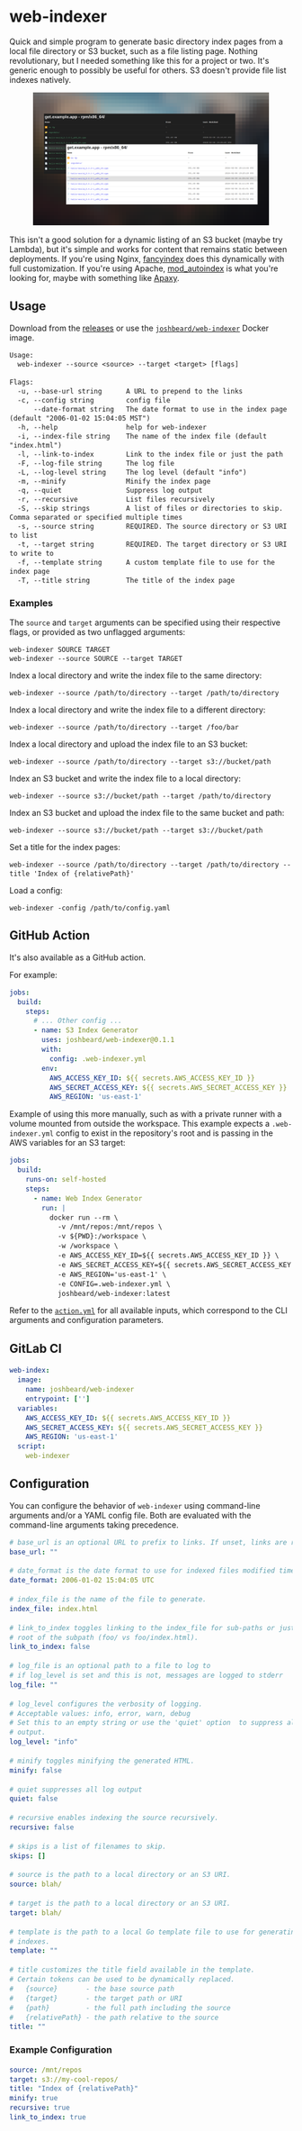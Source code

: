 # web-indexer

Quick and simple program to generate basic directory index pages from a local
file directory or S3 bucket, such as a file listing page.
Nothing revolutionary, but I needed something like this for a project or two.
It's generic enough to possibly be useful for others. S3 doesn't provide
file list indexes natively.

<p align="center">
  <img width="420" height="236" alt="screenshot" src=".github/readme/screenshot.png" />
</p>

This isn't a good solution for a dynamic listing of an S3 bucket (maybe try
Lambda), but it's simple and works for content that remains static between
deployments. If you're using Nginx, [fancyindex](https://www.nginx.com/resources/wiki/modules/fancy_index/)
does this dynamically with full customization. If you're using Apache,
[mod_autoindex](https://httpd.apache.org/docs/2.4/mod/mod_autoindex.html) is
what you're looking for, maybe with something like [Apaxy](https://oupala.github.io/apaxy/).

## Usage

Download from the [releases](https://github.com/joshbeard/web-indexer/releases)
or use the [`joshbeard/web-indexer`](https://hub.docker.com/r/joshbeard/web-indexer)
Docker image.

```plain
Usage:
  web-indexer --source <source> --target <target> [flags]

Flags:
  -u, --base-url string      A URL to prepend to the links
  -c, --config string        config file
      --date-format string   The date format to use in the index page (default "2006-01-02 15:04:05 MST")
  -h, --help                 help for web-indexer
  -i, --index-file string    The name of the index file (default "index.html")
  -l, --link-to-index        Link to the index file or just the path
  -F, --log-file string      The log file
  -L, --log-level string     The log level (default "info")
  -m, --minify               Minify the index page
  -q, --quiet                Suppress log output
  -r, --recursive            List files recursively
  -S, --skip strings         A list of files or directories to skip. Comma separated or specified multiple times
  -s, --source string        REQUIRED. The source directory or S3 URI to list
  -t, --target string        REQUIRED. The target directory or S3 URI to write to
  -f, --template string      A custom template file to use for the index page
  -T, --title string         The title of the index page
```

### Examples

The `source` and `target` arguments can be specified using their respective
flags, or provided as two unflagged arguments:

```shell
web-indexer SOURCE TARGET
web-indexer --source SOURCE --target TARGET
```

Index a local directory and write the index file to the same directory:

```shell
web-indexer --source /path/to/directory --target /path/to/directory
```

Index a local directory and write the index file to a different directory:

```shell
web-indexer --source /path/to/directory --target /foo/bar
```

Index a local directory and upload the index file to an S3 bucket:

```shell
web-indexer --source /path/to/directory --target s3://bucket/path
```

Index an S3 bucket and write the index file to a local directory:

```shell
web-indexer --source s3://bucket/path --target /path/to/directory
```

Index an S3 bucket and upload the index file to the same bucket and path:

```shell
web-indexer --source s3://bucket/path --target s3://bucket/path
```

Set a title for the index pages:

```shell
web-indexer --source /path/to/directory --target /path/to/directory --title 'Index of {relativePath}'
```

Load a config:

```shell
web-indexer -config /path/to/config.yaml
```

## GitHub Action

It's also available as a GitHub action.

For example:

```yaml
jobs:
  build:
    steps:
      # ... Other config ...
      - name: S3 Index Generator
        uses: joshbeard/web-indexer@0.1.1
        with:
          config: .web-indexer.yml
        env:
          AWS_ACCESS_KEY_ID: ${{ secrets.AWS_ACCESS_KEY_ID }}
          AWS_SECRET_ACCESS_KEY: ${{ secrets.AWS_SECRET_ACCESS_KEY }}
          AWS_REGION: 'us-east-1'
```

Example of using this more manually, such as with a private runner with a
volume mounted from outside the workspace. This example expects a
`.web-indexer.yml` config to exist in the repository's root and is passing in
the AWS variables for an S3 target:

```yaml
jobs:
  build:
    runs-on: self-hosted
    steps:
      - name: Web Index Generator
        run: |
          docker run --rm \
            -v /mnt/repos:/mnt/repos \
            -v ${PWD}:/workspace \
            -w /workspace \
            -e AWS_ACCESS_KEY_ID=${{ secrets.AWS_ACCESS_KEY_ID }} \
            -e AWS_SECRET_ACCESS_KEY=${{ secrets.AWS_SECRET_ACCESS_KEY }} \
            -e AWS_REGION='us-east-1' \
            -e CONFIG=.web-indexer.yml \
            joshbeard/web-indexer:latest
```

Refer to the [`action.yml`](action.yml) for all available inputs, which
correspond to the CLI arguments and configuration parameters.

## GitLab CI

```yaml
web-index:
  image:
    name: joshbeard/web-indexer
    entrypoint: ['']
  variables:
    AWS_ACCESS_KEY_ID: ${{ secrets.AWS_ACCESS_KEY_ID }}
    AWS_SECRET_ACCESS_KEY: ${{ secrets.AWS_SECRET_ACCESS_KEY }}
    AWS_REGION: 'us-east-1'
  script:
    web-indexer
```

## Configuration

You can configure the behavior of `web-indexer` using command-line arguments
and/or a YAML config file. Both are evaluated with the command-line arguments
taking precedence.

```yaml
# base_url is an optional URL to prefix to links. If unset, links are relative.
base_url: ""

# date_format is the date format to use for indexed files modified time.
date_format: 2006-01-02 15:04:05 UTC

# index_file is the name of the file to generate.
index_file: index.html

# link_to_index toggles linking to the index_file for sub-paths or just the
# root of the subpath (foo/ vs foo/index.html).
link_to_index: false

# log_file is an optional path to a file to log to
# if log_level is set and this is not, messages are logged to stderr
log_file: ""

# log_level configures the verbosity of logging.
# Acceptable values: info, error, warn, debug
# Set this to an empty string or use the 'quiet' option  to suppress all log
# output.
log_level: "info"

# minify toggles minifying the generated HTML.
minify: false

# quiet suppresses all log output
quiet: false

# recursive enables indexing the source recursively.
recursive: false

# skips is a list of filenames to skip.
skips: []

# source is the path to a local directory or an S3 URI.
source: blah/

# target is the path to a local directory or an S3 URI.
target: blah/

# template is the path to a local Go template file to use for generating the
# indexes.
template: ""

# title customizes the title field available in the template.
# Certain tokens can be used to be dynamically replaced.
#   {source}       - the base source path
#   {target}       - the target path or URI
#   {path}         - the full path including the source
#   {relativePath} - the path relative to the source
title: ""
```

### Example Configuration

```yaml
source: /mnt/repos
target: s3://my-cool-repos/
title: "Index of {relativePath}"
minify: true
recursive: true
link_to_index: true
```
